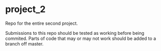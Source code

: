 project_2
=========

Repo for the entire second project.

Submissions to this repo should be tested as working before being commited.
Parts of code that may or may not work should be added to a branch off master.
